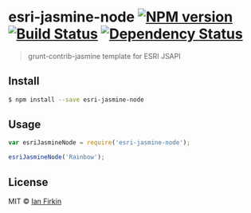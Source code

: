# esri-jasmine-node [![NPM version][npm-image]][npm-url] [![Build Status][travis-image]][travis-url] [![Dependency Status][daviddm-image]][daviddm-url]
> grunt-contrib-jasmine template for ESRI JSAPI


## Install

```sh
$ npm install --save esri-jasmine-node
```


## Usage

```js
var esriJasmineNode = require('esri-jasmine-node');

esriJasmineNode('Rainbow');
```

## License

MIT © [Ian Firkin](gisinc.com)


[npm-image]: https://badge.fury.io/js/esri-jasmine-node.svg
[npm-url]: https://npmjs.org/package/esri-jasmine-node
[travis-image]: https://travis-ci.org/GISi/esri-jasmine-node.svg?branch=master
[travis-url]: https://travis-ci.org/GISi/esri-jasmine-node
[daviddm-image]: https://david-dm.org/GISi/esri-jasmine-node.svg?theme=shields.io
[daviddm-url]: https://david-dm.org/GISi/esri-jasmine-node

